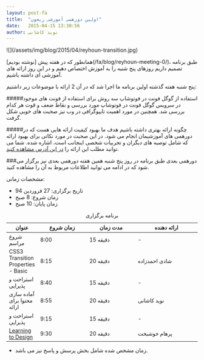 ```yaml
---
layout: post-fa
title:  "اولین دورهمی آموزشی ریحون"
date:   2015-04-15 13:30:56
author: نوید کاشانی
---
```

<p class='text-center' markdown='1'>
![](/assets/img/blog/2015/04/reyhoun-transition.jpg)
</p>
همانطور که در هفته پیش [نوشته بودیم](/fa/blog/reyhoun-meeting-0/)، طبق برنامه تصمیم داریم روزهای پنج شنبه را به آموزش اختصاص دهیم و در این روز ارائه های آموزشی ای داشته باشیم.

پنج شنبه هفته گذشته اولین برنامه ما اجرا شد که در آن 2 ارائه با موضوعات زیر داشتیم:

#####استفاده از گوگل فونت در فوتوشاپ
سه روش برای استفاده از فونت های موجود در سرویس گوگل فونت در فوتوشاپ مورد بررسی و نقاط ضعف و قوت هر کدام بررسی شد. همچنین در مورد اهمیت تایپوگرافی در وب نیز صحبت های خوبی شکل گرفت.

#####چگونه ارائه بهتری داشته باشیم
هدف ما بهبود کیفیت ارائه هایی هست که در دورهمی های آموزشیمان انجام می شود. در این صحبت در مورد نکاتی برای بهبود ارائه که شامل توصیه های دیگران و تجربیات شخصی اینجانب است، اشاره شده. شما می توانید مطلب این ارائه را [در این آدرس مشاهده کنید](/fa/blog/good-presentation/).

###دورهمی بعدی
طبق برنامه در روز پنج شنبه همین هفته دورهمی بعدی نیز برگزار می شود که در ادامه می توانید اطلاعات مربوط به آن را مشاهده کنید.

مشخصات زمانی:

* تاریخ برگزاری: 27 فروردین 94
* زمان شروع: 8 صبح
* زمان پایان: 10 صبح

<table>
  <caption>برنامه برگزاری</caption>
  <thead>
    <tr>
      <th>عنوان</th>
      <th width="200">زمان شروع</th>
      <th width="200">مدت زمان</th>
      <th width="250">ارائه دهنده</th>
    </tr>
  </thead>
  <tbody>
    <tr>
      <td>شروع مراسم</td>
      <td>8:00</td>
      <td>15 دقیقه</td>
      <td>-</td>
    </tr>
    <tr>
      <td>CSS3 Transition Properties - Basic</td>
      <td>8:15</td>
      <td>20 دقیقه</td>
      <td>شادی احمدزاده</td>
    </tr>
    <tr>
      <td>استراحت و پذیرایی</td>
      <td>8:40</td>
      <td>15 دقیقه</td>
      <td>-</td>
    </tr>
    <tr>
      <td>آماده سازی محتوا برای ارائه</td>
      <td>8:55</td>
      <td>20 دقیقه</td>
      <td>نوید کاشانی</td>
    </tr>
    <tr>
      <td>استراحت و پذیرایی</td>
      <td>9:15</td>
      <td>15 دقیقه</td>
      <td>-</td>
    </tr>
    <tr>
      <td><a href="/fa/blog/learning-to-design/">Learning to Design</a></td>
      <td>9:30</td>
      <td>20 دقیقه</td>
      <td>پرهام خوشبخت</td>
    </tr>
  </tbody>
</table>

* زمان مشخص شده شامل بخش پرسش و پاسخ نیز می باشد.